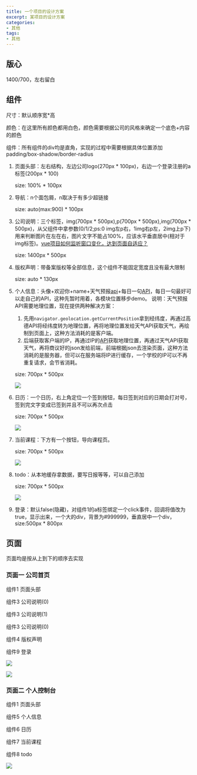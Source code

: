 ```yaml
---
title: 一个项目的设计方案
excerpt: 某项目的设计方案
categories:
- 其他
tags:
- 其他
---
```


## 版心
1400/700，左右留白

## 组件
尺寸：默认顺序宽*高

颜色：在这里所有颜色都用白色，颜色需要根据公司的风格来确定一个底色+内容的颜色

组件：所有组件的div均是直角，实现的过程中需要根据具体位置添加padding/box-shadow/border-radius

1. 页面头部：左右结构，左边公司logo(270px * 100px)，右边一个登录注册的a标签(200px * 100)

    size: 100% * 100px
2. 导航：n个面包屑，n取决于有多少超链接

    size: auto(max:900) * 100px
3. 公司说明：三个标签，img(700px * 500px),p(700px * 500px),img(700px * 500px)，从父组件中拿参数(0/1/2;ps:0
img左p右，1img右p左，2img上p下)用来判断图片在左在右，图片文字不能占100%，应该水平垂直居中(相对于img标签)。[vue项目如何监听窗口变化，达到页面自适应？](https://segmentfault.com/a/1190000016512967)

    size: 1400px * 500px
4. 版权声明：带备案版权等全部信息，这个组件不能固定宽度且没有最大限制

    size: auto * 130px
5. 个人信息：头像+欢迎你+name+天气预报[api](https://www.free-api.com/doc/69)+每日一句[API](http://api.guaqb.cn/v1/onesaid/)，每日一句最好可以走自己的API，这种先暂时用着，各模块位置移步demo。
    说明：天气预报API需要地理位置，现在提供两种解决方案：

    1. 先用`navigator.geolocation.getCurrentPosition`拿到经纬度，再通过高德API将经纬度转为地理位置，再将地理位置发给天气API获取天气，再绘制到页面上，这种方法消耗的是客户端。
    2. 后端获取客户端的IP，再通过IP的[API](https://www.free-api.com/doc/236)获取地理位置，再通过天气API获取天气，再将商议好的json发给前端，前端根据json去渲染页面，这种方法消耗的是服务器，但可以在服务端将IP进行缓存，一个学校的IP可以不再重复请求，会节省消耗。

    size: 700px * 500px

    ![](https://api2.mubu.com/v3/document_image/6aa13990-cc8c-42ef-87a1-b5510e787061-3807603.jpg)

6. 日历：一个日历，右上角定位一个签到按钮，每日签到对应的日期会打对号，签到完文字变成已签到并且不可以再次点击

    size: 700px * 500px

    ![](https://api2.mubu.com/v3/document_image/8222ab21-f60a-492b-bf84-5a9bfc02ee34-3807603.jpg)

7. 当前课程：下方有一个按钮，导向课程页。

    size: 700px * 500px

    ![](https://api2.mubu.com/v3/document_image/859e693f-f32c-4e76-b0bd-886532ca7c0e-3807603.jpg)
    
8. todo：从本地缓存拿数据，要写日报等等，可以自己添加

    size: 700px * 500px

    ![](https://api2.mubu.com/v3/document_image/8b13440e-7e03-4ec1-9d54-05660ef3b26a-3807603.jpg)

9. 登录：默认false(隐藏)，对组件1的a标签绑定一个click事件，回调将值改为true，显示出来，一个大的div，背景为#999999，垂直居中一个div，size:500px * 800px


## 页面
页面均是按从上到下的顺序去实现

### 页面一  公司首页
组件1   页面头部

组件3   公司说明(0)

组件3   公司说明(1)

组件3   公司说明(0)

组件4   版权声明

组件9   登录


![](https://api2.mubu.com/v3/document_image/c07fa101-1be3-4122-938c-c1449b4b7f57-3807603.jpg)

![](https://api2.mubu.com/v3/document_image/f37007e8-3c23-43bb-be96-0c3c798d76d1-3807603.jpg)

### 页面二  个人控制台
组件1   页面头部

组件5   个人信息

组件6   日历

组件7   当前课程

组件8   todo

![](https://api2.mubu.com/v3/document_image/01924291-a32c-41f4-8e66-74555e8622cd-3807603.jpg)


